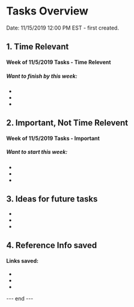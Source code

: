 # Tasks Overview  

Date: 11/15/2019 12:00 PM EST - first created.   

## 1. Time Relevant  

#### Week of 11/5/2019 Tasks - Time Relevent  

##### Want to finish by this week:  
 *  
 *  
 *  
 


## 2.  Important, Not Time Relevent   

#### Week of 11/5/2019 Tasks - Important  

##### Want to start this week:  
 *  
 *  
 *  


## 3. Ideas for future tasks  
 *  
 *  
 *  

## 4. Reference Info saved  

#### Links saved:  
 *  
 *  
 *  



--- end ---  

